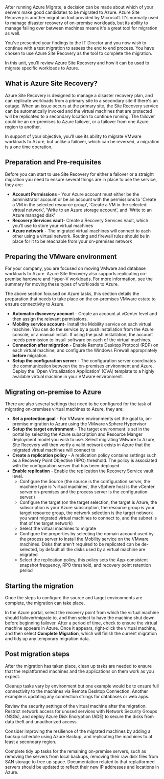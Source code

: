 After running Azure Migrate, a decision can be made about which of your servers make good candidates to be migrated to Azure. Azure Site Recovery is another migration tool provided by Microsoft. It's normally used to manage disaster recovery of on-premise workloads, but its ability to manage failing over between machines means it's a great tool for migration as well.

You've presented your findings to the IT Director and you now wish to continue with a test migration to assess the end to end process. You have chosen to use Azure Site Recovery as the tool to complete the migration.

In this unit, you'll review Azure Site Recovery and how it can be used to migrate specific workloads to Azure.

## What is Azure Site Recovery?

Azure Site Recovery is designed to manage a disaster recovery plan, and can replicate workloads from a primary site to a secondary site if there's an outage. When an issue occurs at the primary site, the Site Recovery service can be automatically invoked and the virtual machines that are protected will be replicated to a secondary location to continue running. The failover could be an on-premises to Azure failover, or a failover from one Azure region to another. 

In support of your objective, you'll use its ability to migrate VMware workloads to Azure, but unlike a failover, which can be reversed, a migration is a one time operation.

## Preparation and Pre-requisites

Before you can start to use Site Recovery for either a failover or a straight migration you need to ensure several things are in place to use the service, they are:

- **Account Permissions** - Your Azure account must either be the administrator account or be an account with the permissions to 'Create a VM in the selected resource group', 'Create a VM in the selected virtual network', 'Write to an Azure storage account', and 'Write to an Azure managed disk'
- **Recovery Services vault**- Create a Recovery Services Vault, which you'll use to store your virtual machines
- **Azure network** - The migrated virtual machines will connect to each other using a virtual network. Routing and firewall rules should be in place for it to be reachable from your on-premises network

## Preparing the VMware environment

For your company, you are focused on moving VMware and database workloads to Azure. Azure Site Recovery also supports replicating on-premise hardware and Hyper-V workloads. For more information, see the summary for moving these types of workloads to Azure.

The above section focused on Azure tasks, this section details the preparation that needs to take place on the on-premises VMware estate to ensure connectivity to Azure.

- **Automatic discovery account** - Create an account at vCenter level and then assign the relevant permissions.
- **Mobility service account**- Install the Mobility service on each virtual machine. You can do the service by a push installation from the Azure console, or a manual install. If using the push installation, the account needs permission to install software on each of the virtual machines.
- **Connection after migration** - Enable Remote Desktop Protocol (RDP) on each virtual machine, and configure the Windows Firewall appropriately **before** migration.
- **Setup the configuration server** - The configuration server coordinates the communication between the on-premises environment and Azure. Deploy the 'Open Virtualization Application' (OVA) template to a highly available virtual machine in your VMware environment.

## Migrating on-premise to Azure

There are also several settings that need to be configured for the task of migrating on-premises virtual machines to Azure, they are:

- **Set a protection goal** - For VMware environments set the goal to, on-premise migration to Azure using the VMware vSphere Hypervisor
- **Setup the target environment** - The target environment is set in the portal by selecting the Azure subscription and Resource Manger deployment model you wish to use. Select migrating VMware to Azure, Site Recovery will then verify a valid network exists in Azure that the migrated virtual machines will connect to
- **Create a replication policy** - A replication policy contains settings such as a Recovery Point Objective (RPO) threshold. The policy is associated with the configuration server that has been deployed
- **Enable replication** - Enable the replication the Recovery Service vault level.
    - Configure the Source (the source is the configuration server, the machine type is 'virtual machines', the vSphere host is the vCenter server on-premises and the process server is the configuration server.)
    - Configure the target (on the target selection, the target is Azure, the subscription is your Azure subscription, the resource group is your target resource group, the network selection is the target network you want migrated virtual machines to connect to, and the subnet is that of the target network)
    - Select the virtual machines to migrate
    - Configure the properties by selecting the domain account used by the process server to install the Mobility service on the VMware machines. Disks that aren't required to be replicated can be de-selected, by default all the disks used by a virtual machine are migrated
    - Select the replication policy, this policy sets the App-consistent snapshot frequency, RPO threshold, and recovery point retention period

## Starting the migration

Once the steps to configure the source and target environments are complete, the migration can take place.

In the Azure portal, select the recovery point from which the virtual machine should failover/migrate to, and then select to have the machine shut down before beginning failover. After a period of time, check to ensure the virtual machine appears in Azure. Once it appears, right-click the virtual machine, and then select **Complete Migration**, which will finish the current migration and tidy up any temporary migration data.

## Post migration steps

After the migration has taken place, clean up tasks are needed to ensure that the replatformed machines and the applications on them work as you expect.

Cleanup tasks vary by environment but one example would be to ensure full connectivity to the machines via Remote Desktop Connection. Another example is updating any connection strings for databases or web apps.

Review the security settings of the virtual machine after the migration. Restrict network access for unused services with Network Security Groups (NSGs), and deploy Azure Disk Encryption (ADE) to secure the disks from data theft and unauthorized access.

Consider improving the resilience of the migrated machines by adding a backup schedule using Azure Backup, and replicating the machines to at least a secondary region.

Complete tidy up tasks for the remaining on-premise servers, such as removing the servers from local backups, removing their raw disk files from SAN storage to free up space. Documentation related to that replatformed servers should be updated to reflect their new IP addresses and locations in Azure.